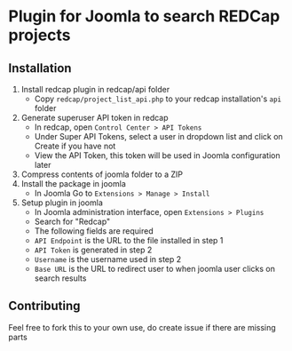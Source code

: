 # Plugin for Joomla to search REDCap projects

## Installation

1. Install redcap plugin in redcap/api folder
   - Copy `redcap/project_list_api.php` to your redcap installation's `api` folder
2. Generate superuser API token in redcap
   - In redcap, open `Control Center > API Tokens`
   - Under Super API Tokens, select a user in dropdown list and click on Create if you have not
   - View the API Token, this token will be used in Joomla configuration later
3. Compress contents of joomla folder to a ZIP
4. Install the package in joomla
   - In Joomla Go to `Extensions > Manage > Install`
5. Setup plugin in joomla
    - In Joomla administration interface, open `Extensions > Plugins`
    - Search for "Redcap"
    - The following fields are required
    - `API Endpoint` is the URL to the file installed in step 1
    - `API Token` is generated in step 2
    - `Username` is the username used in step 2
    - `Base URL` is the URL to redirect user to when joomla user clicks on search results

## Contributing
Feel free to fork this to your own use, do create issue if there are missing parts